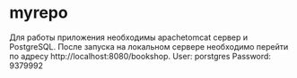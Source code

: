 # myrepo
Для работы приложения необходимы apachetomcat сервер и PostgreSQL.
После запуска на локальном сервере необходимо перейти по адресу http://localhost:8080/bookshop.
User: porstgres
Password: 9379992
